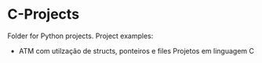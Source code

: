 # C-Projects
Folder for Python projects. 
Project examples:
 * ATM com utilzação de structs, ponteiros e files
Projetos em linguagem C
